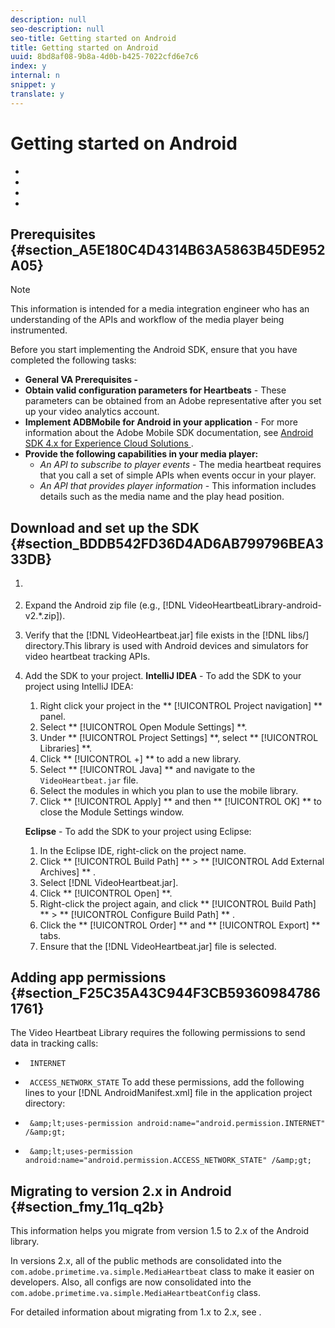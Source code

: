 ```yaml
---
description: null
seo-description: null
seo-title: Getting started on Android
title: Getting started on Android
uuid: 8bd8af08-9b8a-4d0b-b425-7022cfd6e7c6
index: y
internal: n
snippet: y
translate: y
---
```


# Getting started on Android


<a id="section_kkf_4d2_r2b"></a>


* [](#reference_A6D7AF2CDB704C7F9B8230B5DF8116DD/section_A5E180C4D4314B63A5863B45DE952A05)
* [](#reference_A6D7AF2CDB704C7F9B8230B5DF8116DD/section_BDDB542FD36D4AD6AB799796BEA333DB)
* [](#reference_A6D7AF2CDB704C7F9B8230B5DF8116DD/section_F25C35A43C944F3CB593609847861761)
* [](#reference_A6D7AF2CDB704C7F9B8230B5DF8116DD/section_fmy_11q_q2b)




## Prerequisites {#section_A5E180C4D4314B63A5863B45DE952A05}


>[!NOTE]
>
>This information is intended for a media integration engineer who has an understanding of the APIs and workflow of the media player being instrumented.



Before you start implementing the Android SDK, ensure that you have completed the following tasks: 

* **General VA Prerequisites -** [](../../video_get_started/c_vhl_prereqs.md)
* **Obtain valid configuration parameters for Heartbeats** - These parameters can be obtained from an Adobe representative after you set up your video analytics account.
* **Implement ADBMobile for Android in your application** - For more information about the Adobe Mobile SDK documentation, see [ Android SDK 4.x for Experience Cloud Solutions ](https://marketing.adobe.com/resources/help/en_US/mobile/android/).
* **Provide the following capabilities in your media player:** 
    * *An API to subscribe to player events* - The media heartbeat requires that you call a set of simple APIs when events occur in your player.
    * *An API that provides player information* - This information includes details such as the media name and the play head position.


## Download and set up the SDK {#section_BDDB542FD36D4AD6AB799796BEA333DB}


1. [](../../c_vhl_stand-implement/c_vhl_download-sdks.md)
1. Expand the Android zip file (e.g., [!DNL  VideoHeartbeatLibrary-android-v2.*.zip]).
1. Verify that the [!DNL  VideoHeartbeat.jar] file exists in the [!DNL  libs/] directory.This library is used with Android devices and simulators for video heartbeat tracking APIs. 

1. Add the SDK to your project. **IntelliJ IDEA** - To add the SDK to your project using IntelliJ IDEA: 


    1. Right click your project in the ** [!UICONTROL  Project navigation] ** panel.
    1. Select ** [!UICONTROL  Open Module Settings] **.
    1. Under ** [!UICONTROL  Project Settings] **, select ** [!UICONTROL  Libraries] **.
    1. Click ** [!UICONTROL  +] ** to add a new library.
    1. Select ** [!UICONTROL  Java] ** and navigate to the ` VideoHeartbeat.jar` file.
    1. Select the modules in which you plan to use the mobile library.
    1. Click ** [!UICONTROL  Apply] ** and then ** [!UICONTROL  OK] ** to close the Module Settings window.


   **Eclipse** - To add the SDK to your project using Eclipse: 


    1. In the Eclipse IDE, right-click on the project name.
    1. Click  ** [!UICONTROL  Build Path] ** > ** [!UICONTROL  Add External Archives] ** .
    1. Select [!DNL  VideoHeartbeat.jar].
    1. Click ** [!UICONTROL  Open] **.
    1. Right-click the project again, and click  ** [!UICONTROL  Build Path] ** > ** [!UICONTROL  Configure Build Path] ** .
    1. Click the ** [!UICONTROL  Order] ** and ** [!UICONTROL  Export] ** tabs.
    1. Ensure that the [!DNL  VideoHeartbeat.jar] file is selected.



## Adding app permissions {#section_F25C35A43C944F3CB593609847861761}

The Video Heartbeat Library requires the following permissions to send data in tracking calls: 

* ` INTERNET`
* ` ACCESS_NETWORK_STATE`
To add these permissions, add the following lines to your [!DNL  AndroidManifest.xml] file in the application project directory: 

* ` &amp;lt;uses-permission android:name="android.permission.INTERNET" /&amp;gt;`
* ` &amp;lt;uses-permission android:name="android.permission.ACCESS_NETWORK_STATE" /&amp;gt;`

## Migrating to version 2.x in Android {#section_fmy_11q_q2b}

This information helps you migrate from version 1.5 to 2.x of the Android library.

In versions 2.x, all of the public methods are consolidated into the ` com.adobe.primetime.va.simple.MediaHeartbeat` class to make it easier on developers. Also, all configs are now consolidated into the ` com.adobe.primetime.va.simple.MediaHeartbeatConfig` class. 

For detailed information about migrating from 1.x to 2.x, see [](../../c_vhl_stand-implement/c_vhl_mig_1x_to_2x.md). 
